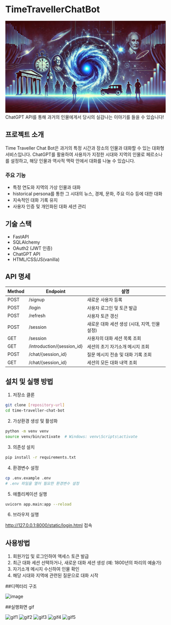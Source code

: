 # TimeTravellerChatBot

![image](logo.png)
ChatGPT API를 통해 과거의 인물에게서 당시의 실감나는 이야기를 들을 수 있습니다!

## 프로젝트 소개

Time Traveller Chat Bot은 과거의 특정 시간과 장소의 인물과 대화할 수 있는 대화형 서비스입니다.
ChatGPT를 활용하여 사용자가 지정한 시대와 지역의 인물로 페르소나를 설정하고, 해당 인물과 역사적 맥락 안에서 대화를 나눌 수 있습니다.

### 주요 기능

- 특정 연도와 지역의 가상 인물과 대화
- historical persona를 통한 그 시대의 뉴스, 경제, 문화, 주요 이슈 등에 대한 대화
- 지속적인 대화 기록 유지
- 사용자 인증 및 개인화된 대화 세션 관리

## 기술 스택

- FastAPI
- SQLAlchemy
- OAuth2 (JWT 인증)
- ChatGPT API
- HTML/CSS/JS(vanilla)

## API 명세

| Method | Endpoint                   | 설명                                          |
| ------ | -------------------------- | --------------------------------------------- |
| POST   | /signup                    | 새로운 사용자 등록                            |
| POST   | /login                     | 사용자 로그인 및 토큰 발급                    |
| POST   | /refresh                   | 사용자 토큰 갱신                              |
| POST   | /session                   | 새로운 대화 세션 생성 (시대, 지역, 인물 설정) |
| GET    | /session                   | 사용자의 대화 세션 목록 조회                  |
| GET    | /introduction/{session_id} | 세션의 초기 자기소개 메시지 조회              |
| POST   | /chat/{session_id}         | 질문 메시지 전송 및 대화 기록 조회            |
| GET    | /chat/{session_id}         | 세션의 모든 대화 내역 조회                    |

## 설치 및 실행 방법

1. 저장소 클론

```bash
git clone [repository-url]
cd time-traveller-chat-bot
```

2. 가상환경 생성 및 활성화

```bash
python -m venv venv
source venv/bin/activate  # Windows: venv\Scripts\activate
```

3. 의존성 설치

```bash
pip install -r requirements.txt
```

4. 환경변수 설정

```bash
cp .env.example .env
# .env 파일을 열어 필요한 환경변수 설정
```

5. 애플리케이션 실행

```bash
uvicorn app.main:app --reload
```

6. 브라우저 실행

http://127.0.0.1:8000/static/login.html 접속

## 사용방법

1. 회원가입 및 로그인하여 액세스 토큰 발급
2. 최근 대화 세션 선택하거나, 새로운 대화 세션 생성 (예: 1800년의 파리의 예술가)
3. 자기소개 메시지 수신하여 인물 확인
4. 해당 시대와 지역에 관련된 질문으로 대화 시작



##디렉터리 구조

![image](https://github.com/user-attachments/assets/e29ab5c5-c731-4768-a8bd-aedcfb6327ee)



##실행화면 gif


![gif1](https://github.com/user-attachments/assets/fb6a8157-af20-4171-8d3a-5973707cad42)
![gif2](https://github.com/user-attachments/assets/464f829a-0f78-4f85-b463-f1d7c1adadea)
![gif3](https://github.com/user-attachments/assets/e1e2b5a9-9637-44fe-8f9a-62c3b4ccf7de)
![gif4](https://github.com/user-attachments/assets/46300748-585a-463b-943e-f98350459308)
![gif5](https://github.com/user-attachments/assets/d48a4a4a-804a-4e7e-b460-bd922bd916d5)





